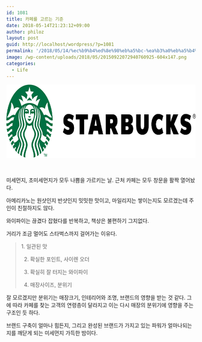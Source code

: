 ```yaml
---
id: 1081
title: 카페를 고르는 기준
date: 2018-05-14T21:23:12+09:00
author: philoz
layout: post
guid: http://localhost/wordpress/?p=1081
permalink: '/2018/05/14/%ec%b9%b4%ed%8e%98%eb%a5%bc-%ea%b3%a0%eb%a5%b4%eb%8a%94-%ea%b8%b0%ec%a4%80/'
image: /wp-content/uploads/2018/05/20150922072940760925-604x147.png
categories:
  - Life
---
```

<img class="aligncenter size-full wp-image-1083" src="/assets/wp-content/uploads/2018/05/20150922072940760925.png" alt="" width="800" height="195">

&nbsp;

미세먼지, 초미세먼지가 모두 나쁨을 가르키는 날. 근처 카페는 모두 창문을 활짝 열어놨다.

아메리카노는 원샷인지 반샷인지 밋밋한 맛이고, 마일리지는 쌓이는지도 모르겠는데 주인이 친절하지도 않다.

와이파이는 끊겼다 잡혔다를 반복하고, 책상은 불편하기 그지없다.

거리가 조금 멀어도 스타벅스까지 걸어가는 이유다.
<blockquote>1. 일관된 맛

2. 확실한 포인트, 사이렌 오더

3. 확실히 잘 터지는 와이파이

4. 매장사이즈, 분위기</blockquote>
잘 모르겠지만 분위기는 매장크기, 인테리어와 조명, 브랜드의 영향을 받는 것 같다. 그에 따라 카페를 찾는 고객의 연령층이 달라지고 이는 다시 매장의 분위기에 영향을 주는 구조인 듯 하다.

브랜드 구축이 얼마나 힘든지, 그리고 완성된 브랜드가 가지고 있는 파워가 얼마나되는지를 깨닫게 되는 미세먼지 가득한 밤이다.